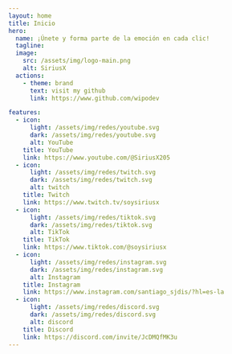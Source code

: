 ```yaml
---
layout: home
title: Inicio
hero:
  name: ¡Únete y forma parte de la emoción en cada clic!
  tagline:
  image:
    src: /assets/img/logo-main.png
    alt: SiriusX
  actions:
    - theme: brand
      text: visit my github
      link: https://www.github.com/wipodev

features:
  - icon:
      light: /assets/img/redes/youtube.svg
      dark: /assets/img/redes/youtube.svg
      alt: YouTube
    title: YouTube
    link: https://www.youtube.com/@SiriusX205
  - icon:
      light: /assets/img/redes/twitch.svg
      dark: /assets/img/redes/twitch.svg
      alt: twitch
    title: Twitch
    link: https://www.twitch.tv/soysiriusx
  - icon:
      light: /assets/img/redes/tiktok.svg
      dark: /assets/img/redes/tiktok.svg
      alt: TikTok
    title: TikTok
    link: https://www.tiktok.com/@soysiriusx
  - icon:
      light: /assets/img/redes/instagram.svg
      dark: /assets/img/redes/instagram.svg
      alt: Instagram
    title: Instagram
    link: https://www.instagram.com/santiago_sjdis/?hl=es-la
  - icon:
      light: /assets/img/redes/discord.svg
      dark: /assets/img/redes/discord.svg
      alt: discord
    title: Discord
    link: https://discord.com/invite/JcDMQfMK3u
---
```

